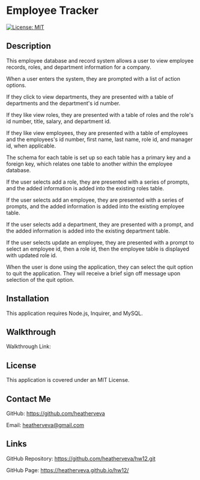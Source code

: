 # Employee Tracker

[![License: MIT](https://img.shields.io/badge/License-MIT-yellow.svg)](https://opensource.org/licenses/MIT)

## Description

This employee database and record system allows a user to view employee records, roles, and department information for a company.

When a user enters the system, they are prompted with a list of action options.

If they click to view departments, they are presented with a table of departments and the department's id number.

If they like view roles, they are presented with a table of roles and the role's id number, title, salary, and department id.

If they like view employees, they are presented with a table of employees and the employees's id number, first name, last name, role id, and manager id, when applicable.

The schema for each table is set up so each table has a primary key and a foreign key, which relates one table to another within the employee database.

If the user selects add a role, they are presented with a series of prompts, and the added information is added into the existing roles table.

If the user selects add an employee, they are presented with a series of prompts, and the added information is added into the existing employee table.

If the user selects add a department, they are presented with a prompt, and the added information is added into the existing department table.

If the user selects update an employee, they are presented with a prompt to select an employee id, then a role id, then the employee table is displayed with updated role id.

When the user is done using the application, they can select the quit option to quit the application. They will receive a brief sign off message upon selection of the quit option.

## Installation

This application requires Node.js, Inquirer, and MySQL.

## Walkthrough

Walkthrough Link:

## License

This application is covered under an MIT License.

## Contact Me

GitHub: https://github.com/heatherveva

Email: heatherveva@gmail.com

## Links

GitHub Repository: https://github.com/heatherveva/hw12.git

GitHub Page: https://heatherveva.github.io/hw12/
